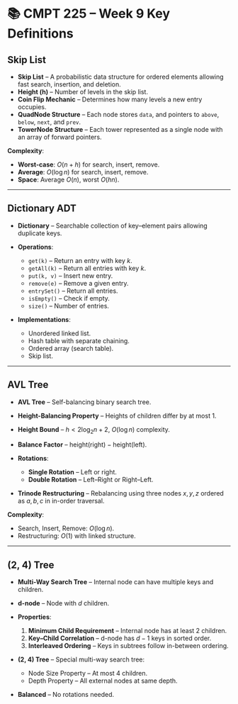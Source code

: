 
# 📚 CMPT 225 – Week 9 Key Definitions

## **Skip List**

* **Skip List** – A probabilistic data structure for ordered elements allowing fast search, insertion, and deletion.
* **Height (h)** – Number of levels in the skip list.
* **Coin Flip Mechanic** – Determines how many levels a new entry occupies.
* **QuadNode Structure** – Each node stores `data`, and pointers to `above`, `below`, `next`, and `prev`.
* **TowerNode Structure** – Each tower represented as a single node with an array of forward pointers.

**Complexity**:

* **Worst-case**: $O(n + h)$ for search, insert, remove.
* **Average**: $O(\log n)$ for search, insert, remove.
* **Space**: Average $O(n)$, worst $O(hn)$.

---

## **Dictionary ADT**

* **Dictionary** – Searchable collection of key–element pairs allowing duplicate keys.
* **Operations**:

  * `get(k)` – Return an entry with key $k$.
  * `getAll(k)` – Return all entries with key $k$.
  * `put(k, v)` – Insert new entry.
  * `remove(e)` – Remove a given entry.
  * `entrySet()` – Return all entries.
  * `isEmpty()` – Check if empty.
  * `size()` – Number of entries.
* **Implementations**:

  * Unordered linked list.
  * Hash table with separate chaining.
  * Ordered array (search table).
  * Skip list.

---

## **AVL Tree**

* **AVL Tree** – Self-balancing binary search tree.
* **Height-Balancing Property** – Heights of children differ by at most 1.
* **Height Bound** – $h < 2 \log_2 n + 2$, $O(\log n)$ complexity.
* **Balance Factor** – $\text{height(right)} - \text{height(left)}$.
* **Rotations**:

  * **Single Rotation** – Left or right.
  * **Double Rotation** – Left–Right or Right–Left.
* **Trinode Restructuring** – Rebalancing using three nodes $x, y, z$ ordered as $a, b, c$ in in-order traversal.

**Complexity**:

* Search, Insert, Remove: $O(\log n)$.
* Restructuring: $O(1)$ with linked structure.

---

## **(2, 4) Tree**

* **Multi-Way Search Tree** – Internal node can have multiple keys and children.
* **d-node** – Node with $d$ children.
* **Properties**:

  1. **Minimum Child Requirement** – Internal node has at least 2 children.
  2. **Key–Child Correlation** – d-node has $d - 1$ keys in sorted order.
  3. **Interleaved Ordering** – Keys in subtrees follow in-between ordering.
* **(2, 4) Tree** – Special multi-way search tree:

  * Node Size Property – At most 4 children.
  * Depth Property – All external nodes at same depth.
* **Balanced** – No rotations needed.

